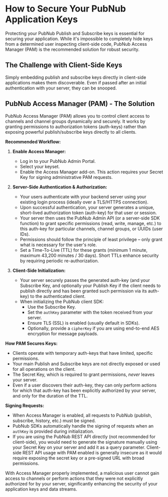 # How to Secure Your PubNub Application Keys

Protecting your PubNub Publish and Subscribe keys is essential for securing your application. While it's impossible to completely hide keys from a determined user inspecting client-side code, PubNub Access Manager (PAM) is the recommended solution for robust security.

## The Challenge with Client-Side Keys

Simply embedding publish and subscribe keys directly in client-side applications makes them discoverable. Even if passed after an initial authentication with your server, they can be snooped.

## PubNub Access Manager (PAM) - The Solution

PubNub Access Manager (PAM) allows you to control client access to channels and channel groups dynamically and securely. It works by granting permissions to authorization tokens (auth-keys) rather than exposing powerful publish/subscribe keys directly to all clients.

**Recommended Workflow:**

1.  **Enable Access Manager:**
    *   Log in to your PubNub Admin Portal.
    *   Select your keyset.
    *   Enable the Access Manager add-on. This action requires your Secret Key for signing administrative PAM requests.

2.  **Server-Side Authentication & Authorization:**
    *   Your users authenticate with your backend server using your existing login process (ideally over a TLS/HTTPS connection).
    *   Upon successful authentication, your server generates a unique, short-lived authorization token (auth-key) for that user or session.
    *   Your server then uses the PubNub Admin API (or a server-side SDK function) to grant specific permissions (read, write, manage, etc.) to this auth-key for particular channels, channel groups, or UUIDs (user IDs).
    *   Permissions should follow the principle of least privilege – only grant what is necessary for the user's role.
    *   Set a Time-To-Live (TTL) for these grants (minimum 1 minute, maximum 43,200 minutes / 30 days). Short TTLs enhance security by requiring periodic re-authorization.

3.  **Client-Side Initialization:**
    *   Your server securely passes the generated auth-key (and your Subscribe Key, and optionally your Publish Key if the client needs to publish directly and has been granted such permission via its auth-key) to the authenticated client.
    *   When initializing the PubNub client SDK:
        *   Use the Subscribe Key.
        *   Set the `authKey` parameter with the token received from your server.
        *   Ensure TLS (SSL) is enabled (usually default in SDKs).
        *   Optionally, provide a `cipherKey` if you are using end-to-end AES encryption for message payloads.

**How PAM Secures Keys:**
*   Clients operate with temporary auth-keys that have limited, specific permissions.
*   Your main Publish and Subscribe keys are not directly exposed or used for all operations on the client.
*   The Secret Key, which is required to grant permissions, *never* leaves your server.
*   Even if a user discovers their auth-key, they can only perform actions for which that auth-key has been explicitly authorized by your server, and only for the duration of the TTL.

**Signing Requests:**
*   When Access Manager is enabled, all requests to PubNub (publish, subscribe, history, etc.) must be signed.
*   PubNub SDKs automatically handle the signing of requests when an `authKey` is provided during initialization.
*   If you are using the PubNub REST API directly (not recommended for client-side), you would need to generate the signature manually using your Secret Key on your server and add it as a query parameter. Client-side REST API usage with PAM enabled is generally insecure as it would require exposing the secret key or a pre-signed URL with broad permissions.

With Access Manager properly implemented, a malicious user cannot gain access to channels or perform actions that they were not explicitly authorized for by your server, significantly enhancing the security of your application keys and data streams.

